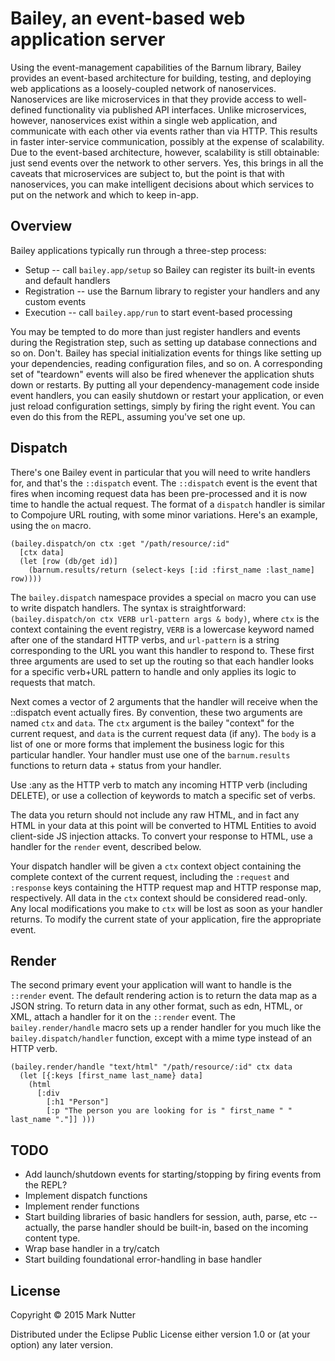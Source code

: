 # Bailey, an event-based web application server

Using the event-management capabilities of the Barnum library, Bailey
provides an event-based architecture for building, testing, and deploying
web applications as a loosely-coupled network of nanoservices. Nanoservices
are like microservices in that they provide access to well-defined
functionality via published API interfaces. Unlike microservices, however,
nanoservices exist within a single web application, and communicate with
each other via events rather than via HTTP. This results in faster inter-service
communication, possibly at the expense of scalability. Due to the event-based
architecture, however, scalability is still obtainable: just send events
over the network to other servers. Yes, this brings in all the caveats that
microservices are subject to, but the point is that with nanoservices, you
can make intelligent decisions about which services to put on the network and
which to keep in-app.

## Overview

Bailey applications typically run through a three-step process:

  * Setup -- call `bailey.app/setup` so Bailey can register its built-in events and default handlers
  * Registration -- use the Barnum library to register your handlers and any custom events
  * Execution -- call `bailey.app/run` to start event-based processing

You may be tempted to do more than just register handlers and events during the Registration step,
such as setting up database connections and so on. Don't. Bailey has special initialization events
for things like setting up your dependencies, reading configuration files, and so on. A corresponding
set of "teardown" events will also be fired whenever the application shuts down or restarts. By putting
all your dependency-management code inside event handlers, you can easily shutdown or restart your
application, or even just reload configuration settings, simply by firing the right event. You can even
do this from the REPL, assuming you've set one up.

## Dispatch

There's one Bailey event in particular that you will need to write handlers for, and that's the `::dispatch`
event. The `::dispatch` event is the event that fires when incoming request data has been pre-processed and
it is now time to handle the actual request. The format of a `dispatch` handler is similar to Compojure URL
routing, with some minor variations.  Here's an example, using the `on` macro.

    (bailey.dispatch/on ctx :get "/path/resource/:id"
      [ctx data]
      (let [row (db/get id)]
        (barnum.results/return (select-keys [:id :first_name :last_name] row))))

The `bailey.dispatch` namespace provides a special `on` macro you can use to write dispatch handlers. The
syntax is straightforward: `(bailey.dispatch/on ctx VERB url-pattern args & body)`, where `ctx` is the context
containing the event registry, `VERB` is a lowercase keyword named after one of the standard HTTP verbs, and
`url-pattern` is a string corresponding to the URL you want this handler to respond to. These first three arguments
are used to set up the routing so that each handler looks for a specific verb+URL pattern to handle and only applies
its logic to requests that match.

Next comes a vector of 2 arguments that the handler will receive when the ::dispatch event actually fires. By
convention, these two arguments are named `ctx` and `data`. The `ctx` argument is the bailey "context" for the
current request, and `data` is the current request data (if any). The `body` is a list of one or more forms that
implement the business logic for this particular handler. Your handler must use one of the `barnum.results`
functions to return data + status from your handler.

Use :any as the HTTP verb to match any incoming HTTP verb (including DELETE), or use a collection of keywords
to match a specific set of verbs.

The data you return should not include any raw HTML, and in fact any HTML in your data at this point will be
converted to HTML Entities to avoid client-side JS injection attacks. To convert your response to HTML, use
a handler for the `render` event, described below.

Your dispatch handler will be given a `ctx` context object containing the complete context of the current request,
including the `:request` and `:response` keys containing the HTTP request map and HTTP response map, respectively.
All data in the `ctx` context should be considered read-only. Any local modifications you make to `ctx` will be
lost as soon as your handler returns. To modify the current state of your application, fire the appropriate event.

## Render

The second primary event your application will want to handle is the `::render` event. The default rendering action
is to return the data map as a JSON string. To return data in any other format, such as edn, HTML, or XML, attach a
handler for it on the `::render` event. The `bailey.render/handle` macro sets up a render handler for you much like
the `bailey.dispatch/handler` function, except with a mime type instead of an HTTP verb.

    (bailey.render/handle "text/html" "/path/resource/:id" ctx data
      (let [{:keys [first_name last_name} data]
        (html
          [:div
            [:h1 "Person"]
            [:p "The person you are looking for is " first_name " " last_name "."]] )))



## TODO

  - Add launch/shutdown events for starting/stopping by firing events from the REPL?
  - Implement dispatch functions
  - Implement render functions
  - Start building libraries of basic handlers for session, auth, parse, etc
      -- actually, the parse handler should be built-in, based on the incoming content type.
  - Wrap base handler in a try/catch
  - Start building foundational error-handling in base handler

## License

Copyright © 2015 Mark Nutter

Distributed under the Eclipse Public License either version 1.0 or (at
your option) any later version.
